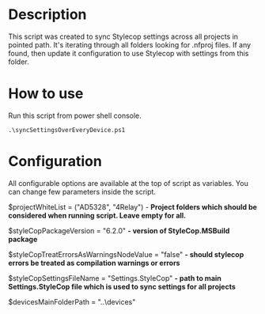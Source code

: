 # Description
This script was created to sync Stylecop settings across all projects in pointed path. It's iterating through all folders looking for .nfproj files.
If any found, then update it configuration to use Stylecop with settings from this folder. 

# How to use
Run this script from power shell console.

``
.\syncSettingsOverEveryDevice.ps1
``

# Configuration
All configurable options are available at the top of script as variables. You can change few parameters inside the script.

$projectWhiteList = ("AD5328", "4Relay") - **Project folders which should be considered when running script. Leave empty for all.**

$styleCopPackageVersion = "6.2.0" **- version of StyleCop.MSBuild package**

$styleCopTreatErrorsAsWarningsNodeValue = "false" **- should stylecop errors be treated as compilation warnings or errors**

$styleCopSettingsFileName = "Settings.StyleCop" **- path to main Settings.StyleCop file which is used to sync settings for all projects**

$devicesMainFolderPath = "..\devices"